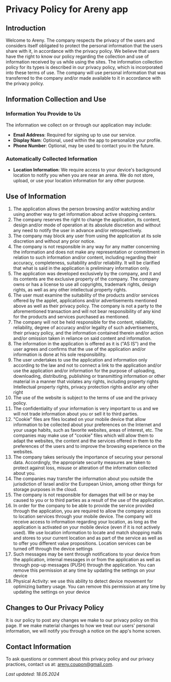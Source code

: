 # Privacy Policy for Areny app

## Introduction
Welcome to Areny.
The company respects the privacy of the users and considers itself obligated to protect the personal information that the users share with it, in accordance with the privacy policy. We believe that users have the right to know our policy regarding the collection and use of information received by us while using the sites. The information collection policy for its types is described in our privacy policy, which is incorporated into these terms of use. The company will use personal information that was transferred to the company and/or made available to it in accordance with the privacy policy.

## Information Collection and Use

### Information You Provide to Us
The information we collect on or through our application may include:
- **Email Address**: Required for signing up to use our service.
- **Display Nam**: Optional, used within the app to personalize your profile.
- **Phone Number**: Optional, may be used to contact you in the future.

### Automatically Collected Information
- **Location Information**: We require access to your device's background location to notify you when you are near an arena. We do not store, upload, or use your location information for any other purpose.

## Use of Information
1. The application allows the person browsing and/or watching and/or using another way to get information about active shopping centers.
2. The company reserves the right to change the application, its content, design and/or mode of operation at its absolute discretion and without any need to notify the user in advance and/or retrospectively.
3. The company may block any user from using the application at its sole discretion and without any prior notice.
4. The company is not responsible in any way for any matter concerning the information and does not make any representation or commitment in relation to such information and/or content, including regarding their accuracy, completeness, suitability and/or reliability. It will be clarified that what is said in the application is preliminary information only.
5. The application was developed exclusively by the company, and it and its contents are the exclusive property of the company. The company owns or has a license to use all copyrights, trademark rights, design rights, as well as any other intellectual property rights.
6. The user must examine the suitability of the products and/or services offered by the applet, applications and/or advertisements mentioned above as well as their privacy policy. The company is not a party to the aforementioned transaction and will not bear responsibility of any kind for the products and services purchased as mentioned.
7. The company will not be held responsible for the content, reliability, reliability, degree of accuracy and/or legality of such advertisements, their privacy policy, and the information contained therein and/or action and/or omission taken in reliance on said content and information.
8. The information in the application is offered as it is ("AS IS") and the user agrees and confirms that the use of the application and/or information is done at his sole responsibility.
9. The user undertakes to use the application and information only according to the law and not to connect a link to the application and/or use the application and/or information for the purpose of uploading, downloading, distributing, publishing or transmitting information or other material in a manner that violates any rights, including property rights Intellectual property rights, privacy protection rights and/or any other right
10. The use of the website is subject to the terms of use and the privacy policy.
11. The confidentiality of your information is very important to us and we will not trade information about you or sell it to third parties.
12. "Cookie" files are files located on your mobile device that allow information to be collected about your preferences on the Internet and your usage habits, such as favorite websites, areas of interest, etc. The companies may make use of "cookie" files which will allow them to adapt the websites, the content and the services offered in them to the preferences of the users and to improve the browsing experience on the websites.
13. The company takes seriously the importance of securing your personal data. Accordingly, the appropriate security measures are taken to protect against loss, misuse or alteration of the information collected about you.
14. The companies may transfer the information about you outside the jurisdiction of Israel and/or the European Union, among other things for storage purposes in the cloud.
15. The company is not responsible for damages that will be or may be caused to you or to third parties as a result of the use of the application.
16. In order for the company to be able to provide the service provided through the application, you are required to allow the company access to location services through your mobile device. The company will receive access to information regarding your location, as long as the application is activated on your mobile device (even if it is not actively used). We use location information to locate and match shopping malls and stores to your current location and as part of the service as well as to offer you different value propositions. Location services can be turned off through the device settings
17. Such messages may be sent through notifications to your device from the application, internal messages in or from the application as well as through pop-up messages (PUSH) through the application. You can remove this permission at any time by updating the settings on your device
18. Physical Activity:  we use this ability to detect device movement for optimizing battery usage. You can remove this permission at any time by updating the settings on your device


## Changes to Our Privacy Policy
It is our policy to post any changes we make to our privacy policy on this page. If we make material changes to how we treat our users' personal information, we will notify you through a notice on the app's home screen.

## Contact Information
To ask questions or comment about this privacy policy and our privacy practices, contact us at: areny.coupon@gmail.com.

_Last updated: 18.05.2024_
